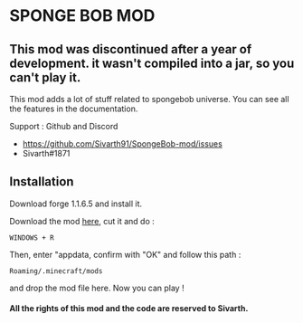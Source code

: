# SPONGE BOB MOD

## This mod was discontinued after a year of development. it wasn't compiled into a jar, so you can't play it. 

This mod adds a lot of stuff related to spongebob universe. You can see all the features in the documentation.

Support : Github and Discord
   
 - https://github.com/Sivarth91/SpongeBob-mod/issues
 - Sivarth#1871

Installation
------------
Download forge 1.1.6.5 and install it.

Download the mod <a href="#">here</a>, cut it and do :
```
WINDOWS + R 
```
Then, enter "appdata, confirm with "OK" and follow this path :
```
Roaming/.minecraft/mods
```
and drop the mod file here. Now you can play !

#### All the rights of this mod and the code are reserved to Sivarth.
